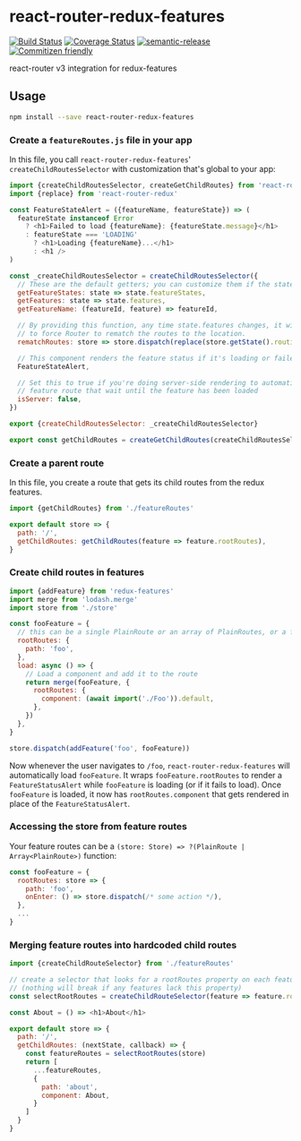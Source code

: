 # react-router-redux-features

[![Build Status](https://travis-ci.org/jcoreio/react-router-redux-features.svg?branch=master)](https://travis-ci.org/jcoreio/react-router-redux-features)
[![Coverage Status](https://coveralls.io/repos/github/jcoreio/react-router-redux-features/badge.svg?branch=master)](https://coveralls.io/github/jcoreio/react-router-redux-features?branch=master)
[![semantic-release](https://img.shields.io/badge/%20%20%F0%9F%93%A6%F0%9F%9A%80-semantic--release-e10079.svg)](https://github.com/semantic-release/semantic-release)
[![Commitizen friendly](https://img.shields.io/badge/commitizen-friendly-brightgreen.svg)](http://commitizen.github.io/cz-cli/)

react-router v3 integration for redux-features

## Usage

```sh
npm install --save react-router-redux-features
```

### Create a `featureRoutes.js` file in your app

In this file, you call `react-router-redux-features`' `createChildRoutesSelector` with customization that's global to
your app:

```js
import {createChildRoutesSelector, createGetChildRoutes} from 'react-router-redux-features'
import {replace} from 'react-router-redux'

const FeatureStateAlert = ({featureName, featureState}) => (
  featureState instanceof Error
    ? <h1>Failed to load {featureName}: {featureState.message}</h1>
    : featureState === 'LOADING'
      ? <h1>Loading {featureName}...</h1>
      : <h1 />
)

const _createChildRoutesSelector = createChildRoutesSelector({
  // These are the default getters; you can customize them if the state lives elsewhere
  getFeatureStates: state => state.featureStates,
  getFeatures: state => state.features,
  getFeatureName: (featureId, feature) => featureId,

  // By providing this function, any time state.features changes, it will replace the location with itself
  // to force Router to rematch the routes to the location.
  rematchRoutes: store => store.dispatch(replace(store.getState().routing.locationBeforeTransitions)),

  // This component renders the feature status if it's loading or failed to load.
  FeatureStateAlert,

  // Set this to true if you're doing server-side rendering to automatically add/wrap onEnter hooks to each
  // feature route that wait until the feature has been loaded
  isServer: false,
})

export {createChildRoutesSelector: _createChildRoutesSelector}

export const getChildRoutes = createGetChildRoutes(createChildRoutesSelector)
```

### Create a parent route

In this file, you create a route that gets its child routes from the redux features.

```js
import {getChildRoutes} from './featureRoutes'

export default store => {
  path: '/',
  getChildRoutes: getChildRoutes(feature => feature.rootRoutes),
}
```

### Create child routes in features

```js
import {addFeature} from 'redux-features'
import merge from 'lodash.merge'
import store from './store'

const fooFeature = {
  // this can be a single PlainRoute or an array of PlainRoutes, or a function that takes a store and returns either one
  rootRoutes: {
    path: 'foo',
  },
  load: async () => {
    // Load a component and add it to the route
    return merge(fooFeature, {
      rootRoutes: {
        component: (await import('./Foo')).default,
      },
    })
  },
}

store.dispatch(addFeature('foo', fooFeature))
```

Now whenever the user navigates to `/foo`, `react-router-redux-features` will automatically load `fooFeature`.  It wraps
`fooFeature.rootRoutes` to render a `FeatureStatusAlert` while `fooFeature` is loading (or if it fails to load).  Once
`fooFeature` is loaded, it now has `rootRoutes.component` that gets rendered in place of the `FeatureStatusAlert`.

### Accessing the store from feature routes

Your feature routes can be a `(store: Store) => ?(PlainRoute | Array<PlainRoute>)` function:

```js
const fooFeature = {
  rootRoutes: store => {
    path: 'foo',
    onEnter: () => store.dispatch(/* some action */),
  },
  ...
}
```

### Merging feature routes into hardcoded child routes

```js
import {createChildRouteSelector} from './featureRoutes'

// create a selector that looks for a rootRoutes property on each feature.
// (nothing will break if any features lack this property)
const selectRootRoutes = createChildRouteSelector(feature => feature.rootRoutes)

const About = () => <h1>About</h1>

export default store => {
  path: '/',
  getChildRoutes: (nextState, callback) => {
    const featureRoutes = selectRootRoutes(store)
    return [
      ...featureRoutes,
      {
        path: 'about',
        component: About,
      }
    ]
  }
}
```

